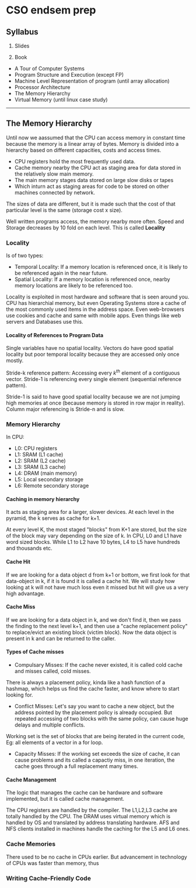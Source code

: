 # CSO endsem prep

## Syllabus

1. Slides

1. Book

- A Tour of Computer Systems
- Program Structure and Execution (except FP)
- Machine Level Representation of program (until array allocation)
- Processor Architecture
- The Memory Hierarchy
- Virtual Memory (until linux case study)

---

## The Memory Hierarchy

Until now we aassumed that the CPU can access memory in constant time because
the memory is a linear array of bytes. Memory is divided into a hierarchy based
on different capacities, costs and access times.

- CPU registers hold the most frequently used data.
- Cache memory nearby the CPU act as staging area for data stored in the
  relatively slow main memory.
- The main memory stages data stored on large slow disks or tapes
- Which inturn act as staging areas for code to be stored on other machines
  connected by network.

The sizes of data are different, but it is made such that the cost of that
particular level is the same (storage cost x size).

Well written programs access, the memory nearby more often.
Speed and Storage decreases by 10 fold on each level. This is called **Locality**

### Locality

Is of two types:

- Temporal Locality: If a memory location is referenced once, it is likely to be
  referenced again in the near future.
- Spatial Locality: If a memory location is referenced once, nearby memory
  locations are likely to be referenced too.

Locality is exploited in most hardware and software that is seen around you. CPU
has hierarchial memory, but even Operating Systems store a cache of the most
commonly used items in the address space. Even web-browsers use cookies and
cache and same with mobile apps. Even things like web servers and Databases use
this.

#### Locality of References to Program Data

Single variables have no spatial locality. Vectors do have good spatial locality
but poor temporal locality because they are accessed only once mostly.

Stride-k reference pattern: Accessing every $k^{th}$ element of a contiguous
vector. Stride-1 is referencing every single element (sequential reference
pattern).

Stride-1 is said to have good spatial locality because we are not jumping high
memories at once (because memory is stored in row major in reality). Column
major referencing is Stride-n and is slow.

### Memory Hierarchy

In CPU:

- L0: CPU registers
- L1: SRAM (L1 cache)
- L2: SRAM (L2 cache)
- L3: SRAM (L3 cache)
- L4: DRAM (main memory)
- L5: Local secondary storage
- L6: Remote secondary storage

#### Caching in memory hierarchy

It acts as staging area for a larger, slower devices.
At each level in the pyramid, the k serves as cache for k+1.

At every level K, the most staged "blocks" from K+1 are stored, but the size of
the block may vary depending on the size of k. In CPU, L0 and L1 have word sized
blocks. While L1 to L2 have 10 bytes, L4 to L5 have hundreds and thousands etc.

#### Cache Hit

If we are looking for a data object d from k+1 or bottom, we first look for that
data-object in k, if it is found it is called a cache hit. We will study how
looking at k will not have much loss even it missed but hit will give us a very
high advantage.

#### Cache Miss

If we are looking for a data object in k, and we don't find it, then we pass the
finding to the next level k+1, and then use a "cache replacement policy" to
replace/evict an existing block (victim block). Now the data object is present
in k and can be returned to the caller.

#### Types of Cache misses

- Compulsary Misses: If the cache never existed, it is called cold cache and
  misses called, cold misses.

There is always a placement policy, kinda like a hash function of a hashmap,
which helps us find the cache faster, and know where to start looking for.

- Conflict Misses: Let's say you want to cache a new object, but the address
  pointed by the placement policy is already occupied. But repeated accessing of
  two blocks with the same policy, can cause huge delays and multiple conflicts.

Working set is the set of blocks that are being iterated in the current code,
Eg: all elements of a vector in a for loop.

- Capacity Misses: If the working set exceeds the size of cache, it can cause
  problems and its called a capactiy miss, in one iteration, the cache goes
  through a full replacement many times.

#### Cache Management

The logic that manages the cache can be hardware and software implemented, but
it is called cache management.

The CPU registers are handled by the compiler. The L1,L2,L3 cache are totally
handled by the CPU. The DRAM uses virtual memory which is handled by OS and
translated by address translating hardware. AFS and NFS clients installed in
machines handle the caching for the L5 and L6 ones.

### Cache Memories

There used to be no cache in CPUs earlier. But advancement in technology of CPUs
was faster than memory, thus 

### Writing Cache-Friendly Code
